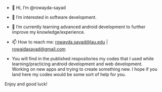 - 👋 Hi, I’m @rowayda-sayad
- 👀 I’m interested in software development.
- 🌱 I’m currently learning advanced android development to further improve my knowledge/experience.
- 📫 How to reach me: rowayda.sayad@lau.edu | rowaidasayad@gmail.com

- You will find in the published respositories my codes that I used while learning/practicing android development and web development. Working on new apps and trying to create something new.
I hope if you land here my codes would be some sort of help for you.

Enjoy and good luck!
